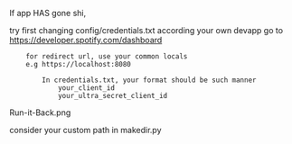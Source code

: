 If app HAS gone shi,

try first changing config/credentials.txt according your own devapp
go to https://developer.spotify.com/dashboard

        for redirect url, use your common locals
        e.g https://localhost:8080

            In credentials.txt, your format should be such manner
                your_client_id
                your_ultra_secret_client_id

Run-it-Back.png

consider your custom path in makedir.py
